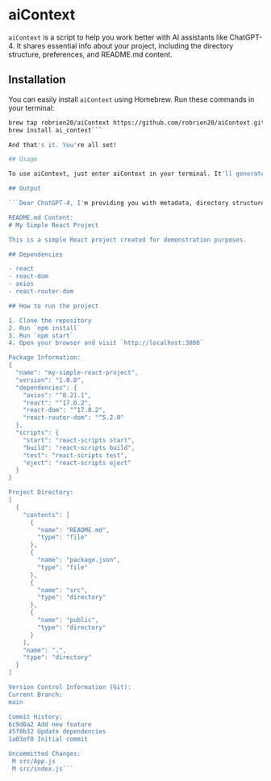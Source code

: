 # aiContext

`aiContext` is a script to help you work better with AI assistants like ChatGPT-4. It shares essential info about your project, including the directory structure, preferences, and README.md content.

## Installation

You can easily install `aiContext` using Homebrew. Run these commands in your terminal:

```bash
brew tap robrien20/aiContext https://github.com/robrien20/aiContext.git
brew install ai_context```

And that's it. You're all set!

## Usage

To use aiContext, just enter aiContext in your terminal. It'll generate an output with the project context and copy it to your clipboard. You can then paste it directly into your conversation with the AI.

## Output

```Dear ChatGPT-4, I'm providing you with metadata, directory structure, the current README.md content, and the preferences.md file for the project we'll be working on together. README.md contains notes on the project, while preferences.md stores my preferences, such as color schemes, fonts, coding conventions, communication style, and anything else that wouldn't belong in README.md. If you need an updated version of this information, please ask me to run './aiContext' and provide the output. As we communicate, please give me suggested updates to README.md and preferences.md, such that if the context of this conversation is lost, providing the output of './aiContext' will be sufficient to get you up to speed. While we work together, please ensure that we follow best coding practices and conventions, keep the project clean and maintainable, and reassess for improvements and optimizations when needed. Assist me in choosing the best technologies, libraries, and tools, and help me stay up to date with industry trends. Encourage me to write tests, clear documentation, and maintain a balance between feature development and technical debt. Keep an eye on performance, accessibility, security, and resource utilization, and guide me in creating a user-friendly and intuitive user interface. Help me manage dependencies, set up proper version control, and prioritize tasks and features. If you come across any ambiguities or uncertainties in my instructions or the project, please ask me for clarification rather than making assumptions. Together, let's ensure that our project follows SEO best practices, adheres to accessibility standards, and is optimized for lower memory consumption, faster load times, and efficient CPU usage.  If I have already provided this context, simply use it as a reminder of my goals, and an opportunity for you to reassess our work and ensure that it follows these guidelines.

README.md Content:
# My Simple React Project

This is a simple React project created for demonstration purposes.

## Dependencies

- react
- react-dom
- axios
- react-router-dom

## How to run the project

1. Clone the repository
2. Run `npm install`
3. Run `npm start`
4. Open your browser and visit `http://localhost:3000`

Package Information:
{
  "name": "my-simple-react-project",
  "version": "1.0.0",
  "dependencies": {
    "axios": "^0.21.1",
    "react": "^17.0.2",
    "react-dom": "^17.0.2",
    "react-router-dom": "^5.2.0"
  },
  "scripts": {
    "start": "react-scripts start",
    "build": "react-scripts build",
    "test": "react-scripts test",
    "eject": "react-scripts eject"
  }
}

Project Directory:
[
  {
    "contents": [
      {
        "name": "README.md",
        "type": "file"
      },
      {
        "name": "package.json",
        "type": "file"
      },
      {
        "name": "src",
        "type": "directory"
      },
      {
        "name": "public",
        "type": "directory"
      }
    ],
    "name": ".",
    "type": "directory"
  }
]

Version Control Information (Git):
Current Branch:
main

Commit History:
6c9d6a2 Add new feature
45f8b32 Update dependencies
1a03ef0 Initial commit

Uncommitted Changes:
 M src/App.js
 M src/index.js```
